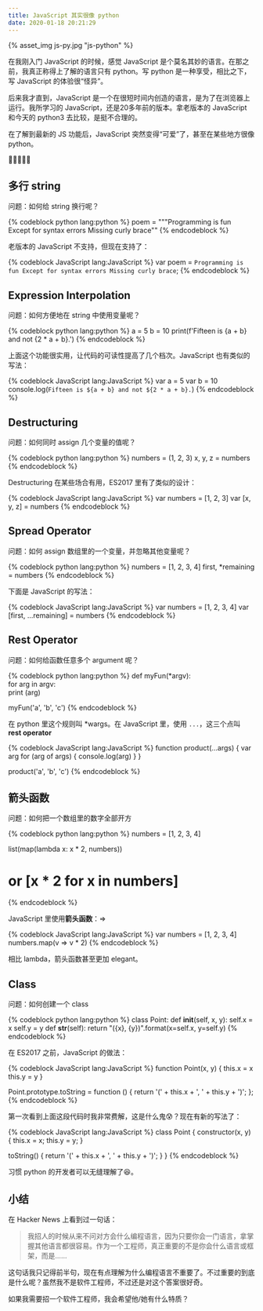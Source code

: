 ```yaml
---
title: JavaScript 其实很像 python
date: 2020-01-18 20:21:29
---
```


{% asset_img js-py.jpg  "js-python" %}

在我刚入门 JavaScript 的时候，感觉 JavaScript 是个莫名其妙的语言。在那之前，我真正称得上了解的语言只有 python。写 python 是一种享受，相比之下，写 JavaScript 的体验很“怪异”。

后来我才直到，JavaScript 是一个在很短时间内创造的语言，是为了在浏览器上运行。我所学习的 JavaScript，还是20多年前的版本。拿老版本的 JavaScript 和今天的 python3 去比较，是挺不合理的。

在了解到最新的 JS 功能后，JavaScript 突然变得“可爱”了，甚至在某些地方很像 python。

<!-- more -->

## 多行 string

问题：如何给 string 换行呢？

{% codeblock python lang:python %}
poem = """Programming is fun
Except for syntax errors
Missing curly brace""
{% endcodeblock %}

老版本的 JavaScript 不支持，但现在支持了：

{% codeblock JavaScript lang:JavaScript %}
var poem = `Programming is fun
Except for syntax errors
Missing curly brace`;
{% endcodeblock %}


## Expression Interpolation

问题：如何方便地在 string 中使用变量呢？

{% codeblock python lang:python %}
a = 5
b = 10
print(f'Fifteen is {a + b} and not {2 * a + b}.')
{% endcodeblock %}

上面这个功能很实用，让代码的可读性提高了几个档次。JavaScript 也有类似的写法：

{% codeblock JavaScript lang:JavaScript %}
var a = 5
var b = 10
console.log(`Fifteen is ${a + b} and not ${2 * a + b}.`)
{% endcodeblock %}

## Destructuring

问题：如何同时 assign 几个变量的值呢？

{% codeblock python lang:python %}
numbers = (1, 2, 3)
x, y, z = numbers
{% endcodeblock %}

Destructuring 在某些场合有用，ES2017 里有了类似的设计：

{% codeblock JavaScript lang:JavaScript %}
var numbers = [1, 2, 3]
var [x, y, z] = numbers
{% endcodeblock %}

## Spread Operator

问题：如何 assign 数组里的一个变量，并忽略其他变量呢？

{% codeblock python lang:python %}
numbers = [1, 2, 3, 4]
first, *remaining = numbers
{% endcodeblock %}

下面是 JavaScript 的写法：

{% codeblock JavaScript lang:JavaScript %}
var numbers = [1, 2, 3, 4]
var [first, ...remaining] = numbers
{% endcodeblock %}

## Rest Operator

问题：如何给函数任意多个 argument 呢？

{% codeblock python lang:python %}
def myFun(*argv):  
    for arg in argv:  
        print (arg)

myFun('a', 'b', 'c')
{% endcodeblock %}

在 python 里这个规则叫 *wargs。在 JavaScript 里，使用 `...`，这三个点叫 **rest operator**

{% codeblock JavaScript lang:JavaScript %}
function product(...args) {
  var arg
  for (arg of args) {
    console.log(arg)
  }
}

product('a', 'b', 'c')
{% endcodeblock %}

## 箭头函数

问题：如何把一个数组里的数字全部开方


{% codeblock python lang:python %}
numbers = [1, 2, 3, 4]

list(map(lambda x: x * 2, numbers))
# or [x * 2 for x in numbers]
{% endcodeblock %}

JavaScript 里使用**箭头函数**：=>

{% codeblock JavaScript lang:JavaScript %}
var numbers = [1, 2, 3, 4]
numbers.map(v => v * 2)
{% endcodeblock %}

相比 lambda，箭头函数甚至更加 elegant。

## Class

问题：如何创建一个 class

{% codeblock python lang:python %}
class Point:
    def __init__(self, x, y):
        self.x = x
        self.y = y
    def __str__(self):
        return "({x}, {y})".format(x=self.x, y=self.y)
{% endcodeblock %}

在 ES2017 之前，JavaScript 的做法：

{% codeblock JavaScript lang:JavaScript %}
function Point(x, y) {
  this.x = x
  this.y = y
}

Point.prototype.toString = function () {
  return '(' + this.x + ', ' + this.y + ')';
};
{% endcodeblock %}

第一次看到上面这段代码时我非常费解，这是什么鬼:cold_sweat:？现在有新的写法了：


{% codeblock JavaScript lang:JavaScript %}
class Point {
  constructor(x, y) {
    this.x = x;
    this.y = y;
  }

  toString() {
    return '(' + this.x + ', ' + this.y + ')';
  }
}
{% endcodeblock %}

习惯 python 的开发者可以无缝理解了:satisfied:。

## 小结

在 Hacker News 上看到过一句话：

> 我招人的时候从来不问对方会什么编程语言，因为只要你会一门语言，拿掌握其他语言都很容易。作为一个工程师，真正重要的不是你会什么语言或框架，而是......

这句话我只记得前半句，现在有点理解为什么编程语言不重要了。不过重要的到底是什么呢？虽然我不是软件工程师，不过还是对这个答案很好奇。

如果我需要招一个软件工程师，我会希望他/她有什么特质？

